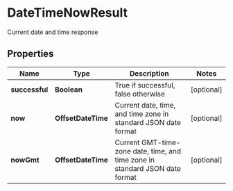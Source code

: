 

# DateTimeNowResult

Current date and time response

## Properties

| Name | Type | Description | Notes |
|------------ | ------------- | ------------- | -------------|
|**successful** | **Boolean** | True if successful, false otherwise |  [optional] |
|**now** | **OffsetDateTime** | Current date, time, and time zone in standard JSON date format |  [optional] |
|**nowGmt** | **OffsetDateTime** | Current GMT-time-zone date, time, and time zone in standard JSON date format |  [optional] |



